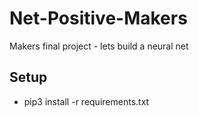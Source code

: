 # Net-Positive-Makers
Makers final project - lets build a neural net

## Setup
* pip3 install -r requirements.txt

